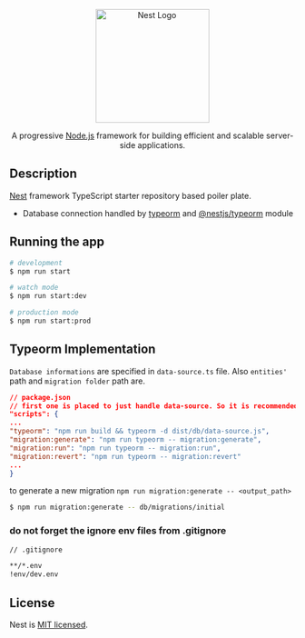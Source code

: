 <p align="center">
  <a href="http://nestjs.com/" target="blank"><img src="https://nestjs.com/img/logo-small.svg" width="200" alt="Nest Logo" /></a>
</p>

[circleci-image]: https://img.shields.io/circleci/build/github/nestjs/nest/master?token=abc123def456
[circleci-url]: https://circleci.com/gh/nestjs/nest

  <p align="center">A progressive <a href="http://nodejs.org" target="_blank">Node.js</a> framework for building efficient and scalable server-side applications.</p>
    <p align="center">

## Description

[Nest](https://github.com/nestjs/nest) framework TypeScript starter repository based poiler plate.
<ul>
    <li>Database connection handled by <a href="https://typeorm.io/">typeorm</a> and <a href="https://docs.nestjs.com/techniques/database">@nestjs/typeorm</a> module</li>
</ul>

## Running the app

```bash
# development
$ npm run start

# watch mode
$ npm run start:dev

# production mode
$ npm run start:prod
```

 ## Typeorm Implementation
`Database informations` are specified in `data-source.ts` file. Also `entities'` path and `migration folder` path are.   
```json
// package.json
// first one is placed to just handle data-source. So it is recommended to use migration:* 
"scripts": {
...
"typeorm": "npm run build && typeorm -d dist/db/data-source.js",
"migration:generate": "npm run typeorm -- migration:generate",
"migration:run": "npm run typeorm -- migration:run",
"migration:revert": "npm run typeorm -- migration:revert"
...
}
```
to generate a new migration ```npm run migration:generate -- <output_path>```
```bash
$ npm run migration:generate -- db/migrations/initial
```


### do not forget the ignore env files from .gitignore
```markdown
// .gitignore

**/*.env
!env/dev.env
```

## License

Nest is [MIT licensed](LICENSE).
